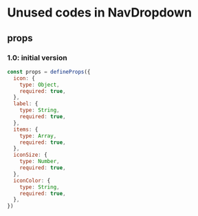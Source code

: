 # Unused codes in NavDropdown 

## props 
### 1.0: initial version
``` javascript
const props = defineProps({
  icon: {
    type: Object,
    required: true,
  },
  label: {
    type: String,
    required: true,
  },
  items: {
    type: Array,
    required: true,
  },
  iconSize: {
    type: Number,
    required: true,
  },
  iconColor: {
    type: String,
    required: true,
  },
})
```